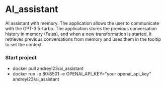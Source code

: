 # AI_assistant
AI assistant with memory. The application allows the user to communicate with the GPT-3.5-turbo.  The application stores the previous conversation history in memory (Faiss), and when a new transformation is started, it retrieves previous conversations from memory and uses them in the tooltip to set the context.

### Start project
- docker pull andreyl23/ai_assistant
- docker run -p 80:8501 -e OPENAI_API_KEY="your openai_api_key" andreyl23/ai_assistant
